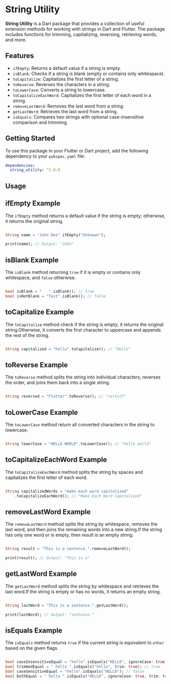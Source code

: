 # String Utility

**String Utility** is a Dart package that provides a collection of useful extension methods for
working with strings in Dart and Flutter. The package includes functions for trimming, capitalizing,
reversing, retrieving words, and more.

## Features

- `ifEmpty`: Returns a default value if a string is empty.
- `isBlank`: Checks if a string is blank (empty or contains only whitespace).
- `toCapitalize`: Capitalizes the first letter of a string.
- `toReverse`: Reverses the characters in a string.
- `toLowerCase`: Converts a string to lowercase.
- `toCapitalizeEachWord`: Capitalizes the first letter of each word in a string.
- `removeLastWord`: Removes the last word from a string.
- `getLastWord`: Retrieves the last word from a string.
- `isEquals`: Compares two strings with optional case-insensitive comparison and trimming.

## Getting Started

To use this package in your Flutter or Dart project, add the following dependency to
your `pubspec.yaml` file:

```yaml
dependencies:
  string_utility: ^1.0.0
```

## Usage

## ifEmpty Example

The `ifEmpty` method returns a default value if the string is empty; otherwise, it returns the
original string.

```dart

String name = "John Doe".ifEmpty("Unknown");

print(name); // Output: "John"
```

## isBlank Example

The `isBlank` method returning `true` if it is empty or contains only whitespace, and `false`
otherwise.

```dart

bool isBlank = "   ".isBlank(); // true
bool isNotBlank = "Text".isBlank(); // false
```

## toCapitalize Example

The `toCapitalize` method check if the string is empty, it returns the original string.Otherwise, it
converts the first character to uppercase and appends the rest of the string.

```dart

String capitalized = "hello".toCapitalize(); // "Hello"
```

## toReverse Example

The `toReverse` method splits the string into individual characters, reverses the order, and joins
them back into a single string.

```dart

String reversed = "Flutter".toReverse(); // "rettulF"
```

## toLowerCase Example

The `toLowerCase` method return all converted characters in the string to lowercase.

```dart

String lowerCase = "HELLO WORLD".toLowerCase(); // "hello world"
```

## toCapitalizeEachWord Example

The `toCapitalizeEachWord` method splits the string by spaces and capitalizes the first letter of
each word.

```dart

String capitalizedWords = "make each word capitalized"
    .toCapitalizeEachWord(); // "Make Each Word Capitalized"
```

## removeLastWord Example

The `removeLastWord` method splits the string by whitespace, removes the last word, and then joins
the remaining words into a new string.If the string has only one word or is empty, then result is an
empty string.

```dart

String result = "This is a sentence.".removeLastWord();

print(result); // Output: "This is a"
```

## getLastWord Example

The `getLastWord` method splits the string by whitespace and retrieves the last word.If the string
is empty or has no words, it returns an empty string.

```dart

String lastWord = "This is a sentence.".getLastWord();

print(lastWord); // Output: "sentence."
```

## isEquals Example

The `isEquals` method returns `true` if the current string is equivalent to `other` based on the
given flags.

```dart

bool caseInsensitiveEqual = "hello".isEquals("HELLO", ignoreCase: true); // true
bool trimmedEqual = " hello ".isEquals("hello", trim: true); // true
bool caseSensitiveEqual = "hello".isEquals("HELLO"); // false
bool bothEqual = " hello ".isEquals("HELLO", ignoreCase: true, trim: true); // true
```